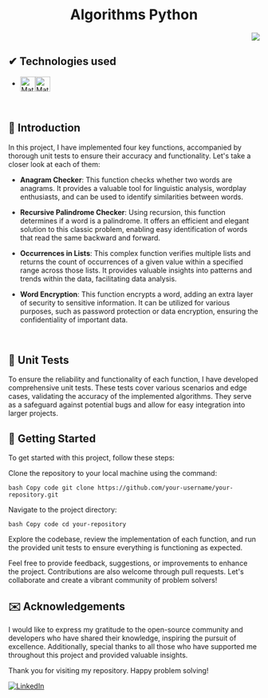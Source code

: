 <h1 align="center"> Algorithms Python </h1>

<p align="right">
<img src="http://img.shields.io/static/v1?label=STATUS&message=%20FINISHED&color=GREEN&style=for-the-badge"/>
</p>

## ✔ Technologies used

-  <img align="center" alt="Matheus-DOCKER" height="30" src="https://img.shields.io/badge/docker-%230db7ed.svg?style=for-the-badge&logo=docker&logoColor=white"><img align="center" alt="Matheus-PYTHON" height="30" src="https://img.shields.io/badge/Python-3776AB?style=for-the-badge&logo=python&logoColor=white">
<br>

## 📒 Introduction

In this project, I have implemented four key functions, accompanied by thorough unit tests to ensure their accuracy and functionality. Let's take a closer look at each of them:

  - <b>Anagram Checker</b>: This function checks whether two words are anagrams. It provides a valuable tool for linguistic analysis, wordplay enthusiasts, and can be used to identify similarities between words.

  - <b>Recursive Palindrome Checker</b>: Using recursion, this function determines if a word is a palindrome. It offers an efficient and elegant solution to this classic problem, enabling easy identification of words that read the same backward and forward.

  - <b>Occurrences in Lists</b>: This complex function verifies multiple lists and returns the count of occurrences of a given value within a specified range across those lists. It provides valuable insights into patterns and trends within the data, facilitating data analysis.

  - <b>Word Encryption</b>: This function encrypts a word, adding an extra layer of security to sensitive information. It can be utilized for various purposes, such as password protection or data encryption, ensuring the confidentiality of important data.
<br>

##  :wrench: Unit Tests
To ensure the reliability and functionality of each function, I have developed comprehensive unit tests. These tests cover various scenarios and edge cases, validating the accuracy of the implemented algorithms. They serve as a safeguard against potential bugs and allow for easy integration into larger projects.
<br>


##  :minidisc: Getting Started
To get started with this project, follow these steps:

Clone the repository to your local machine using the command:

``bash
Copy code
git clone https://github.com/your-username/your-repository.git
``

Navigate to the project directory:

``bash
Copy code
cd your-repository
``

Explore the codebase, review the implementation of each function, and run the provided unit tests to ensure everything is functioning as expected.

Feel free to provide feedback, suggestions, or improvements to enhance the project. Contributions are also welcome through pull requests. Let's collaborate and create a vibrant community of problem solvers!
<br>

##  :envelope: Acknowledgements
I would like to express my gratitude to the open-source community and developers who have shared their knowledge, inspiring the pursuit of excellence. Additionally, special thanks to all those who have supported me throughout this project and provided valuable insights.

Thank you for visiting my repository. Happy problem solving!

[![LinkedIn](https://img.shields.io/badge/-LinkedIn-blue?logo=linkedin&logoColor=white)](https://www.linkedin.com/in/matheus-biaggio)
